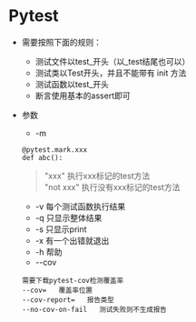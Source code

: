 # Pytest

* 需要按照下面的规则：
   * 测试文件以test_开头（以_test结尾也可以）
   * 测试类以Test开头，并且不能带有 init 方法
   * 测试函数以test_开头
   * 断言使用基本的assert即可

* 参数
   * -m
   ```
   @pytest.mark.xxx
   def abc():
   ```
   > "xxx" 执行xxx标记的test方法   
   > "not xxx" 执行没有xxx标记的test方法   
   * -v 每个测试函数执行结果
   * -q 只显示整体结果
   * -s 只显示print
   * -x 有一个出错就退出
   * -h 帮助
   * --cov
   ```
   需要下载pytest-cov检测覆盖率
   --cov=   覆盖率位置
   --cov-report=   报告类型
   --no-cov-on-fail   测试失败则不生成报告
   ```
